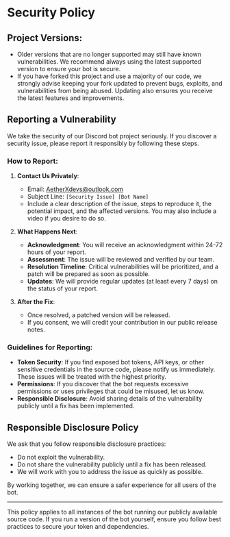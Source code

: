 # Security Policy

## Project Versions:
- Older versions that are no longer supported may still have known vulnerabilities. We recommend always using the latest supported version to ensure your bot is secure.
- If you have forked this project and use a majority of our code, we strongly advise keeping your fork updated to prevent bugs, exploits, and vulnerabilities from being abused. Updating also ensures you receive the latest features and improvements.

## Reporting a Vulnerability

We take the security of our Discord bot project seriously. If you discover a security issue, please report it responsibly by following these steps.

### How to Report:
1. **Contact Us Privately**:
   - Email: [AetherXdevs@outlook.com](mailto:AetherXdevs@outlook.com)
   - Subject Line: `[Security Issue] [Bot Name]`
   - Include a clear description of the issue, steps to reproduce it, the potential impact, and the affected versions. You may also include a video if you desire to do so.

2. **What Happens Next**:
   - **Acknowledgment**: You will receive an acknowledgment within 24-72 hours of your report.
   - **Assessment**: The issue will be reviewed and verified by our team.
   - **Resolution Timeline**: Critical vulnerabilities will be prioritized, and a patch will be prepared as soon as possible.
   - **Updates**: We will provide regular updates (at least every 7 days) on the status of your report.

3. **After the Fix**:
   - Once resolved, a patched version will be released.
   - If you consent, we will credit your contribution in our public release notes.

### Guidelines for Reporting:
- **Token Security**: If you find exposed bot tokens, API keys, or other sensitive credentials in the source code, please notify us immediately. These issues will be treated with the highest priority.
- **Permissions**: If you discover that the bot requests excessive permissions or uses privileges that could be misused, let us know.
- **Responsible Disclosure**: Avoid sharing details of the vulnerability publicly until a fix has been implemented.

## Responsible Disclosure Policy

We ask that you follow responsible disclosure practices:
- Do not exploit the vulnerability.
- Do not share the vulnerability publicly until a fix has been released.
- We will work with you to address the issue as quickly as possible.

By working together, we can ensure a safer experience for all users of the bot.

---

This policy applies to all instances of the bot running our publicly available source code. If you run a version of the bot yourself, ensure you follow best practices to secure your token and dependencies.
